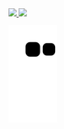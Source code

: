 <div>


</div>

<div>
<a href="https://github.com/Alexandreinfov">
<img height="180em" src="https://github-readme-stats.vercel.app/api/top-langs/?username=Alexandreinfov&layout=compact&langs_count=7&theme=dracula"/>
<img height="180em" src="https://github-readme-stats.vercel.app/api?username=Alexandreinfov&show_icons=true&theme=dracula&include_all_commits=true&count_private=true"/>
</div>

![Snake animation](https://github.com/Alexandreinfov/Alexandreinfov/blob/output/github-contribution-grid-snake.svg)
